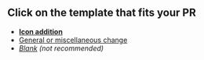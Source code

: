 <!-- Please open the `Preview` tab to select a template -->

## Click on the template that fits your PR

-   [**Icon addition**](?expand=1&template=icon_addition.md)
-   [General or miscellaneous change](?expand=1&template=general_change.md)
-   _[Blank](?expand=1&body=+) (not recommended)_

